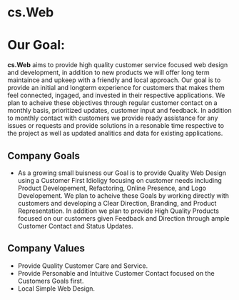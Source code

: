 # cs.Web

# Our Goal:
**cs.Web** aims to provide high quality customer service focused web design and development, in addition to new products we will offer long term maintaince and upkeep with a friendly and local approach. Our goal is to provide an initial and longterm experience for customers that makes them feel connected, ingaged, and invested in their respective applications. We plan to acheive these objectives through regular customer contact on a monthly basis, prioritized updates, customer input and feedback. In addition to monthly contact with customers we provide ready assistance for any issues or requests and provide solutions in a resonable time respective to the project as well as updated analitics and data for existing applications.  

## Company Goals
- As a growing small buisness our Goal is to provide Quality Web Design using a Customer First Idioligy focusing on customer needs including Product Developement, Refactoring, Online Presence, and Logo Developement. We plan to acheive these Goals by working directly with customers and developing a Clear Direction, Branding, and Product Representation. In addition we plan to provide High Quality Products focused on our customers given Feedback and Direction through ample Customer Contact and Status Updates.

## Company Values
- Provide Quality Customer Care and Service.
- Provide Personable and Intuitive Customer Contact focused on the Customers Goals first.
- Local Simple Web Design.
